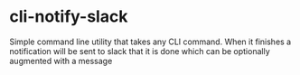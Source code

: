 # cli-notify-slack
Simple command line utility that takes any CLI command. When it finishes a notification will be sent to slack that it is done which can be optionally augmented with a message
